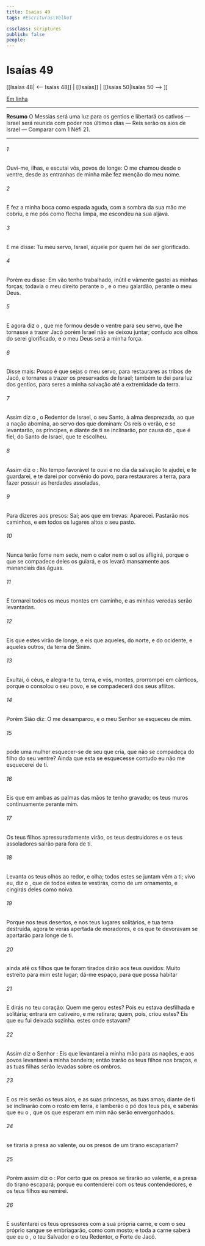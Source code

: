```yaml
---
title: Isaías 49
tags: #Escrituras\VelhoT

cssclass: scriptures
publish: false
people:
---
```


# Isaías 49
[[Isaías 48| <-- Isaías 48]] | [[Isaías]] | [[Isaías 50|Isaías 50 --> ]]

[Em linha](https://churchofjesuschrist.org/study/scriptures/ot/isa/49?lang=por)

---
__Resumo__
O Messias será uma luz para os gentios e libertará os cativos — Israel será reunida com poder nos últimos dias — Reis serão os aios de Israel — Comparar com 1 Néfi 21.

---
###### 1 
Ouvi-me, ilhas, e escutai vós, povos de longe: O  me chamou desde o ventre, desde as entranhas de minha mãe fez menção do meu nome.

###### 2 
E fez a minha boca como  espada aguda, com a sombra da sua mão me cobriu, e me pôs como  flecha limpa,  me escondeu na sua aljava.

###### 3 
E me disse: Tu  meu servo, Israel, aquele por quem hei de ser glorificado.

###### 4 
Porém eu disse: Em vão tenho trabalhado, inútil e vãmente gastei as minhas forças; todavia o meu direito  perante o , e o meu galardão, perante o meu Deus.

###### 5 
E agora diz o , que me formou desde o ventre para  seu servo, que lhe tornasse a trazer Jacó  porém Israel não se deixou juntar; contudo aos olhos do  serei glorificado, e o meu Deus será a minha força.

###### 6 
Disse mais: Pouco é que sejas o meu servo, para restaurares as tribos de Jacó, e tornares a trazer os preservados de Israel; também te dei para luz dos gentios, para seres a minha salvação até a extremidade da terra.

###### 7 
Assim diz o , o Redentor de Israel, o seu Santo, à alma desprezada, ao que a nação abomina, ao servo dos que dominam: Os reis o verão, e se levantarão,  os príncipes, e diante de ti se inclinarão, por causa do , que é fiel,  do Santo de Israel, que te escolheu.

###### 8 
Assim diz o : No tempo favorável te ouvi e no dia da salvação te ajudei, e te guardarei, e te darei por convênio do povo, para restaurares a terra, para fazer possuir as herdades assoladas,

###### 9 
Para dizeres aos presos: Saí;  aos que  em trevas: Aparecei. Pastarão nos caminhos, e em todos os lugares altos  o seu pasto.

###### 10 
Nunca terão fome nem sede, nem o calor nem o sol os afligirá, porque o que se compadece deles os guiará, e os levará mansamente aos mananciais das águas.

###### 11 
E tornarei todos os meus montes em caminho, e as minhas veredas serão levantadas.

###### 12 
Eis que estes virão de longe, e eis que aqueles, do norte, e do ocidente, e aqueles outros, da terra de Sinim.

###### 13 
Exultai, ó céus, e alegra-te tu, terra, e vós, montes, prorrompei em cânticos, porque o  consolou o seu povo, e se compadecerá dos seus aflitos.

###### 14 
Porém Sião diz: O  me desamparou, e o meu Senhor se esqueceu de mim.

###### 15 
 pode uma mulher esquecer-se de seu  que cria, que não se compadeça  do filho do seu ventre? Ainda que esta se esquecesse  contudo eu não me esquecerei de ti.

###### 16 
Eis que em ambas as palmas das  mãos te tenho gravado; os teus muros  continuamente perante mim.

###### 17 
Os teus filhos apressuradamente virão,  os teus destruidores e os teus assoladores sairão para fora de ti.

###### 18 
Levanta os teus olhos ao redor, e olha; todos estes  se juntam vêm a ti; vivo eu, diz o , que de todos estes te vestirás, como de um ornamento, e  cingirás deles como noiva.

###### 19 
Porque nos teus desertos, e nos teus lugares solitários, e  tua terra destruída, agora te verás apertada de moradores, e os que te devoravam se apartarão para longe de ti.

###### 20 
 ainda até os filhos que te foram tirados dirão aos teus ouvidos: Muito estreito  para mim este lugar; dá-me espaço, para que possa habitar 

###### 21 
E dirás no teu coração: Quem me gerou estes? Pois eu estava desfilhada e solitária; entrara em cativeiro, e me retirara; quem, pois,  criou estes? Eis que eu fui deixada sozinha.  estes onde estavam?

###### 22 
Assim diz o Senhor : Eis que levantarei a minha mão para as nações, e aos povos levantarei a minha bandeira; então trarão os teus filhos nos braços, e as tuas filhas serão levadas sobre os ombros.

###### 23 
E os reis serão os teus aios, e as suas princesas, as tuas amas; diante de ti se inclinarão com o rosto em terra, e lamberão o pó dos teus pés, e saberás que eu  o , que os que esperam em mim não serão envergonhados.

###### 24 
 se tiraria a presa ao valente, ou os presos de um tirano escapariam?

###### 25 
Porém assim diz o : Por certo que os presos se tirarão ao valente, e a presa do tirano escapará; porque eu contenderei com os teus contendedores, e os teus filhos eu remirei.

###### 26 
E sustentarei os teus opressores com a sua própria carne, e com o seu próprio sangue se embriagarão, como com mosto; e toda a carne saberá que eu  o , o teu Salvador e o teu Redentor, o Forte de Jacó.


